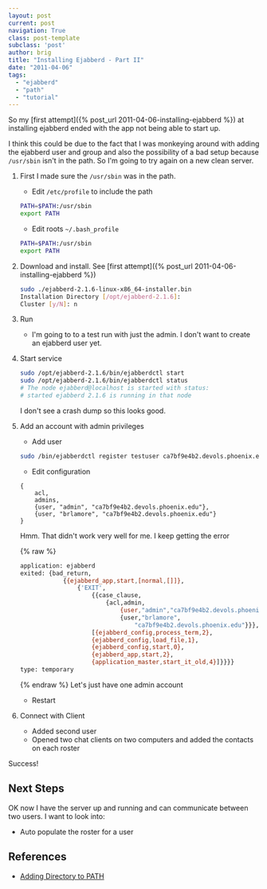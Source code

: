 ```yaml
---
layout: post
current: post
navigation: True
class: post-template
subclass: 'post'
author: brig
title: "Installing Ejabberd - Part II"
date: "2011-04-06"
tags: 
  - "ejabberd"
  - "path"
  - "tutorial"
---
```


So my [first attempt]({% post_url 2011-04-06-installing-ejabberd %}) at installing ejabberd ended with the app not being able to start up. 

I think this could be due to the fact that I was monkeying around with adding the ejabberd user and group and also the possibility of a bad setup because `/usr/sbin` isn't in the path. So I'm going to try again on a new clean server.

1. First I made sure the `/usr/sbin` was in the path.
    - Edit `/etc/profile` to include the path 
    ```bash
    PATH=$PATH:/usr/sbin 
    export PATH
    ```
    - Edit roots `~/.bash_profile`
    ```bash    
    PATH=$PATH:/usr/sbin 
    export PATH
    ```
2. Download and install. See [first attempt]({% post_url 2011-04-06-installing-ejabberd %})
    ```bash
    sudo ./ejabberd-2.1.6-linux-x86_64-installer.bin 
    Installation Directory [/opt/ejabberd-2.1.6]: 
    Cluster [y/N]: n
    ```
3. Run
    - I'm going to to a test run with just the admin. I don't want to create an ejabberd user yet.
4. Start service
    ```bash
    sudo /opt/ejabberd-2.1.6/bin/ejabberdctl start 
    sudo /opt/ejabberd-2.1.6/bin/ejabberdctl status 
    # The node ejabberd@localhost is started with status: 
    # started ejabberd 2.1.6 is running in that node
    ```

    I don't see a crash dump so this looks good.
5. Add an account with admin privileges
    - Add user 
    ```bash
    sudo /bin/ejabberdctl register testuser ca7bf9e4b2.devols.phoenix.edu Welcome1
    ```
    - Edit configuration 
    ```
    {
        acl, 
        admins, 
        {user, "admin", "ca7bf9e4b2.devols.phoenix.edu"}, 
        {user, "brlamore", "ca7bf9e4b2.devols.phoenix.edu"}
    }
    ```
        
    Hmm. That didn't work very well for me. I keep getting the error
        
    {% raw %}
    ```bash
    application: ejabberd
    exited: {bad_return,
                {{ejabberd_app,start,[normal,[]]},
                    {'EXIT',
                        {{case_clause,
                            {acl,admin,
                                {user,"admin","ca7bf9e4b2.devols.phoenix.edu"},
                                {user,"brlamore",
                                    "ca7bf9e4b2.devols.phoenix.edu"}}},
                        [{ejabberd_config,process_term,2},
                        {ejabberd_config,load_file,1},
                        {ejabberd_config,start,0},
                        {ejabberd_app,start,2},
                        {application_master,start_it_old,4}]}}}}
    type: temporary
    ```
    {% endraw %}
    Let's just have one admin account    
    - Restart
7. Connect with Client
    - Added second user
    - Opened two chat clients on two computers and added the contacts on each roster

Success!

## Next Steps

OK now I have the server up and running and can communicate between two users. I want to look into:

- Auto populate the roster for a user

## References

- [Adding Directory to PATH](http://www.troubleshooters.com/linux/prepostpath.htm)
